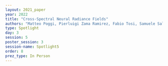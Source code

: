 ```yaml
---
layout: 2021_paper
year: 2022
title: "Cross-Spectral Neural Radiance Fields"
authors: "Matteo Poggi, Pierluigi Zama Ramirez, Fabio Tosi, Samuele Salti, Stefano Mattoccia and Luigi Di Stefano"
type: Spotlight
day: 3
session: 5
poster_session: 3
session-name: Spotlight5
order: 8
prez_type: In Person
---
```

